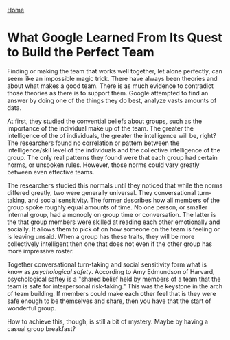 [Home](README.md)
# What Google Learned From Its Quest to Build the Perfect Team

Finding or making the team that works well together, let alone perfectly, can seem like an impossible magic trick. There have always been theories and about what makes a good team. There is as much evidence to contradict those theories as there is to support them. Google attempted to find an answer by doing one of the things they do best, analyze vasts amounts of data. 

At first, they studied the convential beliefs about groups, such as the importance of the individual make up of the team. The greater the intelligence of the of individuals, the greater the intelligence will be, right? The researchers found no correlation or pattern between the intelligence/skil level of the individuals and the collective intelligence of the group. The only real patterns they found were that each group had certain norms, or unspoken rules. However, those norms could vary greatly between even effective teams.

The researchers studied this normals until they noticed that while the norms differed greatly, two were generally universal. They conversational turn-taking, and social sensitivity. The former describes how all members of the group spoke roughly equal amounts of time. No one person, or smaller internal group, had a monoply on group time or conversation. The latter is the that group members were skilled at reading each other emotionally and socially. It allows them to pick of on how someone on the team is feeling or is leaving unsaid. When a group has these traits, they will be more collectively intelligent then one that does not even if the other group has more impressive roster.

Together conversational turn-taking and social sensitivity form what is know as *psychological safety*. According to Amy Edmundson of Harvard, psychological saftey is a "shared belief held by members of a team that the team is safe for interpersonal risk-taking." This was the keystone in the arch of team building. If members could make each other feel that is they were safe enough to be themselves and share, then you have that the start of wonderful group.

How to achieve this, though, is still a bit of mystery. Maybe by having a casual group breakfast?